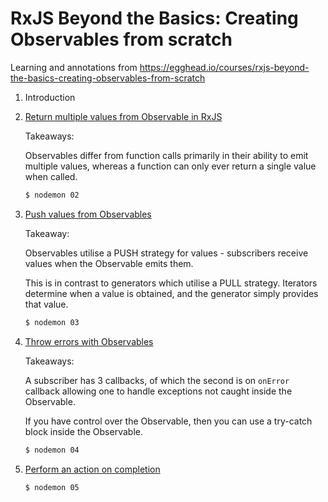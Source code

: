# RxJS Beyond the Basics: Creating Observables from scratch

Learning and annotations from https://egghead.io/courses/rxjs-beyond-the-basics-creating-observables-from-scratch

1. Introduction

2. [Return multiple values from Observable in RxJS](./02/index.js)

    Takeaways:

    Observables differ from function calls primarily in their ability to emit
    multiple values, whereas a function can only ever return a single value when
    called.

    ```bash
    $ nodemon 02
    ```
3. [Push values from Observables](./03/index.js)

    Takeaway:

    Observables utilise a PUSH strategy for values - subscribers receive values
    when the Observable emits them.

    This is in contrast to generators which utilise a PULL strategy. Iterators
    determine when a value is obtained, and the generator simply provides that
    value.

    ```bash
    $ nodemon 03
    ```
4. [Throw errors with Observables](./04/index.js)

    Takeaways:

    A subscriber has 3 callbacks, of which the second is on `onError` callback
    allowing one to handle exceptions not caught inside the Observable.

    If you have control over the Observable, then you can use a try-catch block
    inside the Observable.

    ```bash
    $ nodemon 04
    ```
5. [Perform an action on completion](./05/index.js)

    ```bash
    $ nodemon 05
    ```
